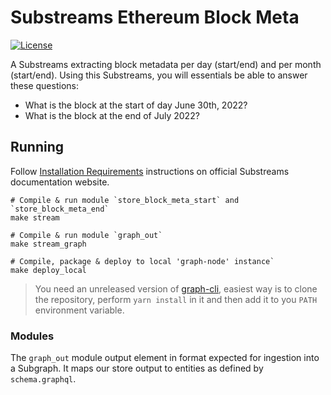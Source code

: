 # Substreams Ethereum Block Meta

[![License](https://img.shields.io/badge/License-Apache%202.0-blue.svg)](https://opensource.org/licenses/Apache-2.0)

A Substreams extracting block metadata per day (start/end) and per month (start/end). Using this Substreams, you will essentials be able to answer these questions:

- What is the block at the start of day June 30th, 2022?
- What is the block at the end of July 2022?

## Running

Follow [Installation Requirements](https://substreams.streamingfast.io/developer-guide/installation-requirements#local-installation) instructions on official Substreams documentation website.

```
# Compile & run module `store_block_meta_start` and `store_block_meta_end`
make stream

# Compile & run module `graph_out`
make stream_graph

# Compile, package & deploy to local 'graph-node' instance`
make deploy_local
```

> You need an unreleased version of [graph-cli](https://github.com/graphprotocol/graph-cli), easiest way is to clone the repository, perform `yarn install` in it and then add it to you `PATH` environment variable.

### Modules

The `graph_out` module output element in format expected for ingestion into a Subgraph. It maps our store output to entities as defined by `schema.graphql`.
